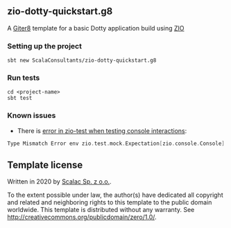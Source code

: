 ## zio-dotty-quickstart.g8

A [Giter8][g8] template for a basic Dotty application build using [ZIO]

### Setting up the project

```shell script
sbt new ScalaConsultants/zio-dotty-quickstart.g8
```

### Run tests

```shell script
cd <project-name>
sbt test
```

### Known issues

* There is [error in zio-test when testing console interactions](https://github.com/zio/zio/issues/3995):
```scala
Type Mismatch Error env zio.test.mock.Expectation[zio.console.Console]
```

Template license
----------------
Written in 2020 by [Scalac Sp. z o.o.][scalac].

To the extent possible under law, the author(s) have dedicated all copyright and related
and neighboring rights to this template to the public domain worldwide.
This template is distributed without any warranty. See <http://creativecommons.org/publicdomain/zero/1.0/>.

[g8]: http://www.foundweekends.org/giter8/
[scalac]: https://scalac.io/
[zio]: https://zio.dev/
[sbt-scalafmt]: https://github.com/scalameta/sbt-scalafmt
